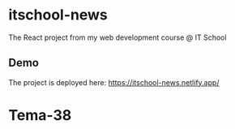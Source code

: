 # itschool-news
The React project from my web development course @ IT School

## Demo
The project is deployed here: https://itschool-news.netlify.app/
# Tema-38
